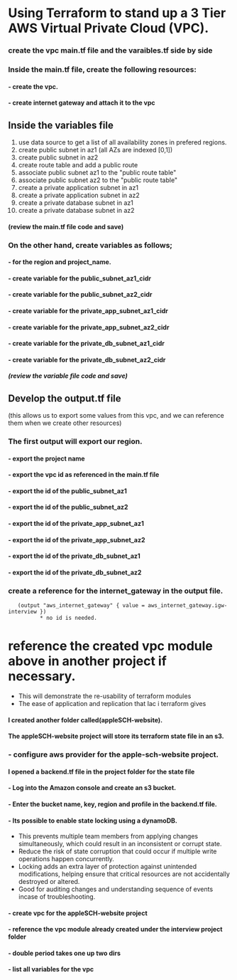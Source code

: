 # Using Terraform to stand up a 3 Tier AWS Virtual Private Cloud (VPC).
### create the vpc main.tf file and the varaibles.tf side by side
### Inside the main.tf file, create the following resources:
#### - create the vpc.
#### - create internet gateway and attach it to the vpc
## Inside the variables file
1. use data source to get a list of all availability zones in prefered regions.
2. create public subnet in az1 (all AZs are indexed [0,1])
3. create public subnet in az2
4. create route table and add a public route
5. associate public subnet az1 to the "public route table"
6. associate public subnet az2 to the "public route table"
7. create a private application subnet in az1
8. create a private application subnet in az2
9. create a private database subnet in az1
10. create a private database subnet in az2
####  (review the main.tf file code and save)
### On the other hand, create variables as follows;
#### - for the region and project_name.
#### - create variable for the public_subnet_az1_cidr
#### - create variable for the public_subnet_az2_cidr
#### - create variable for the private_app_subnet_az1_cidr
#### - create variable for the private_app_subnet_az2_cidr
#### - create variable for the private_db_subnet_az1_cidr
#### - create variable for the private_db_subnet_az2_cidr
##### (review the variable file code and save)
## Develop the output.tf file 
(this allows us to export some values from this vpc, and we can reference them when we create other resources)
### The first output will export our region.
#### - export the project name
#### - export the vpc id as referenced in the main.tf file
#### - export the id of the public_subnet_az1
#### - export the id of the public_subnet_az2
#### - export the id of the private_app_subnet_az1
#### - export the id of the private_app_subnet_az2
#### - export the id of the private_db_subnet_az1
#### - export the id of the private_db_subnet_az2
### create a reference for the internet_gateway in the output file.
       (output "aws_internet_gateway" { value = aws_internet_gateway.igw-interview })
              * no id is needed.
# reference the created vpc module above in another project if necessary.
*  This will demonstrate the re-usability of terraform modules
* The ease of application and replication that Iac i terraform gives
#### I created another folder called(appleSCH-website).
#### The appleSCH-website project will store its terraform state file in an s3.
### - configure aws provider for the apple-sch-website project.
####  I opened a backend.tf file in the project folder for the state file
#### - Log into the Amazon console and create an s3 bucket.
#### - Enter the bucket name, key, region and profile in the backend.tf file.
#### - Its possible to enable state locking using a dynamoDB. 
+ This prevents multiple team members from applying changes simultaneously, which could result in an inconsistent or corrupt state.
+ Reduce the risk of state corruption that could occur if multiple write operations happen concurrently.
+ Locking adds an extra layer of protection against unintended modifications, helping ensure that critical resources are not accidentally destroyed or altered.
+ Good for auditing changes and understanding sequence of events incase of troubleshooting.
#### - create vpc for the appleSCH-website project
#### - reference the vpc module already created under the interview project folder
#### - double period takes one up two dirs
#### - list all variables for the vpc
